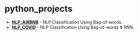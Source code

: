 # python_projects

- __[NLP_AIRBNB](https://github.com/Gab314/python_projects/tree/main/NLP_AIRBNB)__ - NLP Classification Using Bag-of-words.
- __[NLP_COVID](https://github.com/Gab314/python_projects/tree/main/NLP_COVID)__ - NLP Classification Using Bag-of-words & RNN.